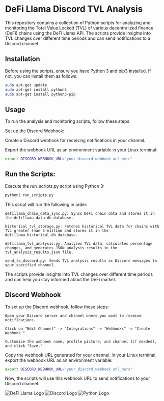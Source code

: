 # DeFi Llama Discord TVL Analysis

This repository contains a collection of Python scripts for analyzing and monitoring the Total Value Locked (TVL) of various decentralized finance (DeFi) chains using the DeFi Llama API. The scripts provide insights into TVL changes over different time periods and can send notifications to a Discord channel.

## Installation

Before using the scripts, ensure you have Python 3 and pip3 installed. If not, you can install them as follows:

```bash
sudo apt-get update
sudo apt-get install python3
sudo apt-get install python3-pip
```

## Usage
To run the analysis and monitoring scripts, follow these steps:

Set up the Discord Webhook:

Create a Discord webhook for receiving notifications in your channel.

Export the webhook URL as an environment variable in your Linux terminal:

```bash
export DISCORD_WEBHOOK_URL="your_discord_webhook_url_here"
```

## Run the Scripts:
Execute the run_scripts.py script using Python 3:
```bash
python3 run_scripts.py
```

This script will run the following in order:
```
defillama_chain_data_sync.py: Syncs DeFi chain data and stores it in the defillama_data.db database.

historical_tvl_storage.py: Fetches historical TVL data for chains with TVL greater than 5 million and stores it in the defillama_historical.db database.

defillama_tvl_analysis.py: Analyzes TVL data, calculates percentage changes, and generates JSON analysis results in the tvl_analysis_results.json file.

send_to_discord.py: Sends TVL analysis results as Discord messages to your specified channel.
```

The scripts provide insights into TVL changes over different time periods and can help you stay informed about the DeFi market.

## Discord Webhook
To set up the Discord webhook, follow these steps:

```
Open your Discord server and channel where you want to receive notifications.

Click on "Edit Channel" -> "Integrations" -> "Webhooks" -> "Create Webhook."

Customize the webhook name, profile picture, and channel (if needed), and click "Save."
```

Copy the webhook URL generated for your channel.
In your Linux terminal, export the webhook URL as an environment variable:

```bash
export DISCORD_WEBHOOK_URL="your_discord_webhook_url_here"
```

Now, the scripts will use this webhook URL to send notifications to your Discord channel.



![DeFi Llama Logo](https://encrypted-tbn0.gstatic.com/images?q=tbn:ANd9GcSXPMIS5tfUOecqePdv2nLuztb2gNJnTghuk3vw7A0QHMy20WV35HsMM3eaOzp1xxjPy_E&usqp=CAU)
![Discord Logo](https://cdn.iconscout.com/icon/free/png-256/free-discord-4408564-3649907.png?f=webp)
![Python Logo](https://encrypted-tbn0.gstatic.com/images?q=tbn:ANd9GcQ0bbtxptgGMNHCpEo7uh_5bCtd4APV4lZzoypojrHB1es3UroxBzc1wqUESDr9mMaCGtE&usqp=CAU)
